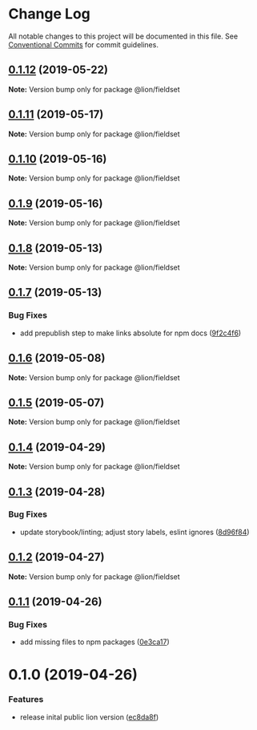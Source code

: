 # Change Log

All notable changes to this project will be documented in this file.
See [Conventional Commits](https://conventionalcommits.org) for commit guidelines.

## [0.1.12](https://github.com/ing-bank/lion/compare/@lion/fieldset@0.1.11...@lion/fieldset@0.1.12) (2019-05-22)

**Note:** Version bump only for package @lion/fieldset





## [0.1.11](https://github.com/ing-bank/lion/compare/@lion/fieldset@0.1.10...@lion/fieldset@0.1.11) (2019-05-17)

**Note:** Version bump only for package @lion/fieldset





## [0.1.10](https://github.com/ing-bank/lion/compare/@lion/fieldset@0.1.9...@lion/fieldset@0.1.10) (2019-05-16)

**Note:** Version bump only for package @lion/fieldset





## [0.1.9](https://github.com/ing-bank/lion/compare/@lion/fieldset@0.1.8...@lion/fieldset@0.1.9) (2019-05-16)

**Note:** Version bump only for package @lion/fieldset





## [0.1.8](https://github.com/ing-bank/lion/compare/@lion/fieldset@0.1.7...@lion/fieldset@0.1.8) (2019-05-13)

**Note:** Version bump only for package @lion/fieldset





## [0.1.7](https://github.com/ing-bank/lion/compare/@lion/fieldset@0.1.6...@lion/fieldset@0.1.7) (2019-05-13)


### Bug Fixes

* add prepublish step to make links absolute for npm docs ([9f2c4f6](https://github.com/ing-bank/lion/commit/9f2c4f6))





## [0.1.6](https://github.com/ing-bank/lion/compare/@lion/fieldset@0.1.5...@lion/fieldset@0.1.6) (2019-05-08)

**Note:** Version bump only for package @lion/fieldset





## [0.1.5](https://github.com/ing-bank/lion/compare/@lion/fieldset@0.1.4...@lion/fieldset@0.1.5) (2019-05-07)

**Note:** Version bump only for package @lion/fieldset





## [0.1.4](https://github.com/ing-bank/lion/compare/@lion/fieldset@0.1.3...@lion/fieldset@0.1.4) (2019-04-29)

**Note:** Version bump only for package @lion/fieldset





## [0.1.3](https://github.com/ing-bank/lion/compare/@lion/fieldset@0.1.2...@lion/fieldset@0.1.3) (2019-04-28)


### Bug Fixes

* update storybook/linting; adjust story labels, eslint ignores ([8d96f84](https://github.com/ing-bank/lion/commit/8d96f84))





## [0.1.2](https://github.com/ing-bank/lion/compare/@lion/fieldset@0.1.1...@lion/fieldset@0.1.2) (2019-04-27)

**Note:** Version bump only for package @lion/fieldset





## [0.1.1](https://github.com/ing-bank/lion/compare/@lion/fieldset@0.1.0...@lion/fieldset@0.1.1) (2019-04-26)


### Bug Fixes

* add missing files to npm packages ([0e3ca17](https://github.com/ing-bank/lion/commit/0e3ca17))





# 0.1.0 (2019-04-26)


### Features

* release inital public lion version ([ec8da8f](https://github.com/ing-bank/lion/commit/ec8da8f))
